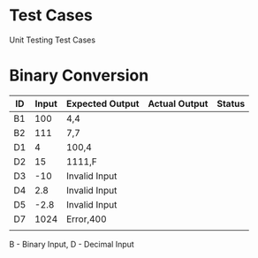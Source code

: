 # Test Cases
Unit Testing Test Cases


# Binary Conversion
 
| ID | Input | Expected Output | Actual Output | Status |
|----|-------|-----------------|---------------|--------|
| B1 |100    |    4,4          |               |        |
| B2 |111    |    7,7          |               |        |
| D1 |4      |    100,4        |               |        |
| D2 |15     |    1111,F       |               |        |
| D3 |-10    |Invalid Input    |               |        |
| D4 |2.8    |Invalid Input    |               |        |
| D5 |-2.8   |Invalid Input    |               |        |
| D7 |1024   |Error,400        |               |        |
|    |       |                 |               |        |
    
B - Binary Input, D - Decimal Input